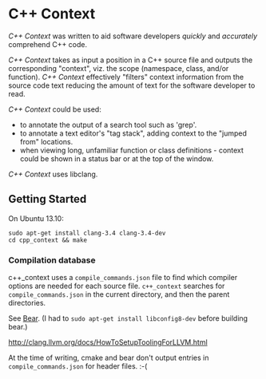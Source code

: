 # C++ Context

_C++ Context_ was written to aid software developers _quickly_ and _accurately_ comprehend C++ code.

_C++ Context_ takes as input a position in a C++ source file and outputs the corresponding "context", viz. the scope (namespace, class, and/or function). _C++ Context_ effectively "filters" context information from the source code text reducing the amount of text for the software developer to read.

_C++ Context_ could be used:
* to annotate the output of a search tool such as 'grep'.
* to annotate a text editor's "tag stack", adding context to the "jumped from" locations.
* when viewing long, unfamiliar function or class definitions - context could be shown in a status bar or at the top of the window.

_C++ Context_ uses libclang.


## Getting Started

On Ubuntu 13.10:

    sudo apt-get install clang-3.4 clang-3.4-dev
    cd cpp_context && make


### Compilation database

c++_context uses a `compile_commands.json` file to find which compiler options are needed for each source file. `c++_context` searches for `compile_commands.json` in the current directory, and then the parent directories.

See [Bear](https://github.com/rizsotto/Bear). (I had to `sudo apt-get install libconfig8-dev` before building bear.)

http://clang.llvm.org/docs/HowToSetupToolingForLLVM.html

At the time of writing, cmake and bear don't output entries in `compile_commands.json` for header files. :-(
